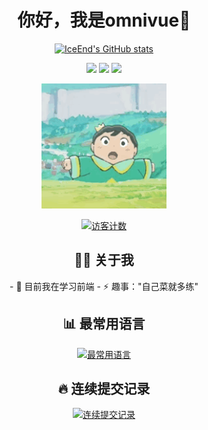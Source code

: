 <!-- 头部 -->
<h1 align="center">你好，我是omnivue🦊</h1>
<p align="center">
  <a href="https://github.com/omnivue"><img src="https://github-immortality.vercel.app/api?username=omnivue" alt="IceEnd's GitHub stats" /></a>
</p>

<!-- 技能标签 -->
<p align="center">
  <img src="https://img.shields.io/badge/-HTML5-E34F26?style=flat-square&logo=html5&logoColor=white" />
  <img src="https://img.shields.io/badge/-CSS3-1572B6?style=flat-square&logo=css3" />
  <img src="https://img.shields.io/badge/-JavaScript-F7DF1E?style=flat-square&logo=javascript" />
</p>

<!-- 动画 -->
<p align="center">
  <img src="assets/wangzi.gif" height="200" width="200" />
</p>

<!-- 访客计数 -->
<p align="center">
  <a href="https://profile-counter.glitch.me/omnivue/count.svg"><img src="https://profile-counter.glitch.me/omnivue/count.svg" alt="访客计数" /></a>
</p>

<!-- 主要内容 -->
<h2 align="center">👨‍💻 关于我</h2>
<p align="center">
  - 🌱 目前我在学习前端
  - ⚡ 趣事："自己菜就多练"
</p>

<!-- 语言排名 -->
<h2 align="center">📊 最常用语言</h2>
<p align="center">
  <a href="https://github-readme-stats.vercel.app/api/top-langs/?username=omnivue&layout=compact&theme=tokyonight">
    <img src="https://github-readme-stats.vercel.app/api/top-langs/?username=omnivue&layout=compact&theme=tokyonight" alt="最常用语言" />
  </a>
</p>

<!-- 连续提交记录 -->
<h2 align="center">🔥 连续提交记录</h2>
<p align="center">
  <a href="https://streak-stats.demolab.com/?user=omnivue">
    <img src="https://streak-stats.demolab.com/?user=omnivue" alt="连续提交记录" />
  </a>
</p>
